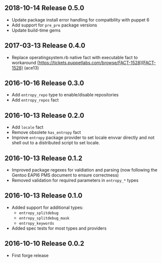 ## 2018-10-14 Release 0.5.0

- Update package install error handling for compatbility with
  puppet 6
- Add support for `pre_pre` package versions
- Update build-time gems

## 2017-03-13 Release 0.4.0

- Replace operatingsystem.rb native fact with executable fact to workaround
  [https://tickets.puppetlabs.com/browse/FACT-1528](FACT-1528) (ace13)

## 2016-10-16 Release 0.3.0

- Add `entropy_repo` type to enable/disable repositories
- Add `entropy_repos` fact

## 2016-10-13 Release 0.2.0

- Add `locale` fact
- Remove obsolete `has_entropy` fact
- Improve `entropy` package provider to set locale envvar directly
  and not shell out to a distributed script to set locale.

## 2016-10-13 Release 0.1.2

- Improved package regexes for valdiation and parsing
  (now following the Gentoo EAPI6 PMS document to ensure correctness)
- Removed validation for required parameters in `entropy_*` types

## 2016-10-13 Release 0.1.0

- Added support for additional types:
  - `entropy_splitdebug`
  - `entropy_splitdebug_mask`
  - `entropy_keywords`
- Added spec tests for most types and providers

## 2016-10-10 Release 0.0.2

- First forge release

